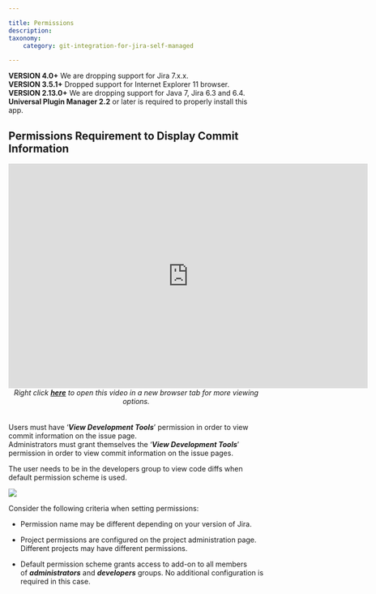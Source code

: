 ```yaml
---

title: Permissions
description:
taxonomy:
    category: git-integration-for-jira-self-managed

---
```


<div class="bbb-callout bbb--alert">
    <div class="irow">
    <div class="ilogobox">
        <span class="logoimg"></span>
    </div>
    <div class="imsgbox">
        <b>VERSION 4.0+</b> We are dropping support for Jira 7.x.x.<br>
        <b>VERSION 3.5.1+</b> Dropped support for Internet Explorer 11 browser.<br>
        <b>VERSION 2.13.0+</b> We are dropping support for Java 7, Jira 6.3 and 6.4.
    </div>
    </div>
</div>

<div class="bbb-callout bbb--info">
    <div class="irow">
    <div class="ilogobox">
        <span class="logoimg"></span>
    </div>
    <div class="imsgbox">
        <b>Universal Plugin Manager 2.2</b> or later is required to properly install this app.
    </div>
    </div>
</div>

## Permissions Requirement to Display Commit Information

<div class='embed-container embed-container--16-10'>
    <iframe width='709' height='443' src='https://fast.wistia.com/embed/iframe/ynjggc2wzg?videoFoam=true' frameborder='0' allowfullscreen ></iframe>
</div>

<div align='center'>
    <i>Right click <a href='https://bigbrassband.wistia.com/medias/ynjggc2wzg'><b>here</b></a> to open this video in a new browser tab for more viewing options.</i>
</div>
<br>
<br>
<div class="bbb-callout bbb--alert">
    <div class="irow">
    <div class="ilogobox">
        <span class="logoimg"></span>
    </div>
    <div class="imsgbox">
        Users must have ‘<b><i>View Development Tools</i></b>’ permission in order to view commit information on the issue page.
        <div class="nextpara">
            Administrators must grant themselves the ‘<b><i>View Development Tools</i></b>’ permission in order to view commit information on the issue pages.</div>
        </div>
    </div>
</div>

The user needs to be in the developers group to view code diffs when default permission scheme is used.

![](/wp-content/uploads/gij-docs-permissions-view-dev-tools-project-acl-c.png)

Consider the following criteria when setting permissions:

*   Permission name may be different depending on your version of Jira.

*   Project permissions are configured on the project administration page. Different projects may have different permissions.

*   Default permission scheme grants access to add-on to all members of _**administrators**_ and _**developers**_ groups. No additional configuration is required in this case.


